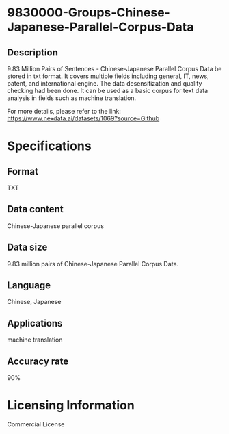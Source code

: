 # 9830000-Groups-Chinese-Japanese-Parallel-Corpus-Data

## Description
9.83 Million Pairs of Sentences - Chinese-Japanese Parallel Corpus Data be stored in txt format. It covers multiple fields including general, IT, news, patent, and international engine. The data desensitization and quality checking had been done. It can be used as a basic corpus for text data analysis in fields such as machine translation.

For more details, please refer to the link: https://www.nexdata.ai/datasets/1069?source=Github

# Specifications
## Format
TXT
## Data content
Chinese-Japanese parallel corpus
## Data size
9.83 million pairs of Chinese-Japanese Parallel Corpus Data.
## Language
Chinese, Japanese
## Applications
machine translation
## Accuracy rate
90%

# Licensing Information
Commercial License

